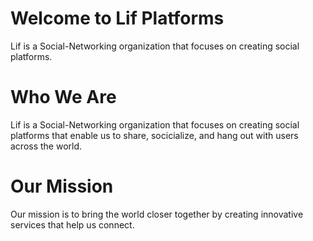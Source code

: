 # Welcome to Lif Platforms
Lif is a Social-Networking organization that focuses on creating social platforms.

# Who We Are
Lif is a Social-Networking organization that focuses on creating social platforms that enable us to share, socicialize, and hang out with users across the world. 

# Our Mission
Our mission is to bring the world closer together by creating innovative services that help us connect. 

